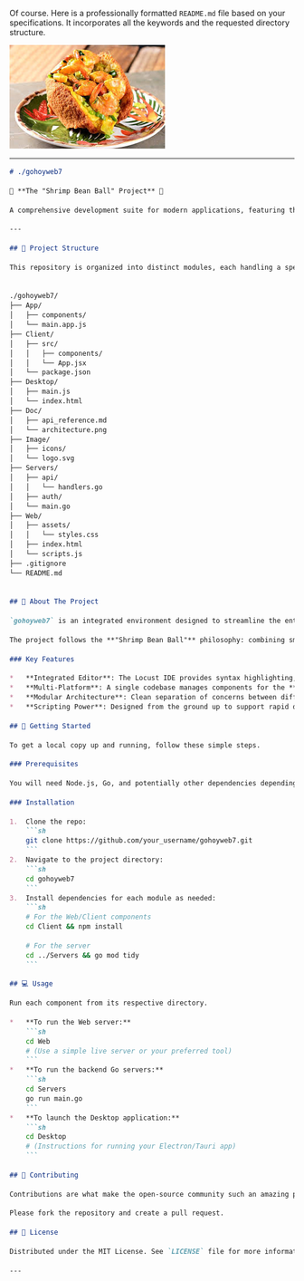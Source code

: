 Of course. Here is a professionally formatted `README.md` file based on your specifications. It incorporates all the keywords and the requested directory structure.

<img src="./matrix/cec/bin/image/logon.jpeg">

---

```markdown
# ./gohoyweb7

🍤 **The "Shrimp Bean Ball" Project** 🍤

A comprehensive development suite for modern applications, featuring the Locust IDE, integrated scripting tools, and a modular architecture for web, desktop, and server-side programming.

---

## 🌳 Project Structure

This repository is organized into distinct modules, each handling a specific part of the application.


./gohoyweb7/
├── App/
│   ├── components/
│   └── main.app.js
├── Client/
│   ├── src/
│   │   ├── components/
│   │   └── App.jsx
│   └── package.json
├── Desktop/
│   ├── main.js
│   └── index.html
├── Doc/
│   ├── api_reference.md
│   └── architecture.png
├── Image/
│   ├── icons/
│   └── logo.svg
├── Servers/
│   ├── api/
│   │   └── handlers.go
│   ├── auth/
│   └── main.go
├── Web/
│   ├── assets/
│   │   └── styles.css
│   ├── index.html
│   └── scripts.js
├── .gitignore
└── README.md


## 📜 About The Project

`gohoyweb7` is an integrated environment designed to streamline the entire programming lifecycle. At its core is the **Locust IDE**, a lightweight but powerful editor optimized for script files and multi-platform development.

The project follows the **"Shrimp Bean Ball"** philosophy: combining small, independent components (like shrimp and beans) into a cohesive, powerful, and functional whole (the ball).

### Key Features

*   **Integrated Editor**: The Locust IDE provides syntax highlighting, debugging, and script execution.
*   **Multi-Platform**: A single codebase manages components for the **Web**, **Desktop Client**, and backend **Servers**.
*   **Modular Architecture**: Clean separation of concerns between different parts of the application (`App`, `Client`, `Servers`).
*   **Scripting Power**: Designed from the ground up to support rapid development and automation through script files.

## 🚀 Getting Started

To get a local copy up and running, follow these simple steps.

### Prerequisites

You will need Node.js, Go, and potentially other dependencies depending on the module you are working with.

### Installation

1.  Clone the repo:
    ```sh
    git clone https://github.com/your_username/gohoyweb7.git
    ```
2.  Navigate to the project directory:
    ```sh
    cd gohoyweb7
    ```
3.  Install dependencies for each module as needed:
    ```sh
    # For the Web/Client components
    cd Client && npm install
    
    # For the server
    cd ../Servers && go mod tidy
    ```

## 💻 Usage

Run each component from its respective directory.

*   **To run the Web server:**
    ```sh
    cd Web
    # (Use a simple live server or your preferred tool)
    ```
*   **To run the backend Go servers:**
    ```sh
    cd Servers
    go run main.go
    ```
*   **To launch the Desktop application:**
    ```sh
    cd Desktop
    # (Instructions for running your Electron/Tauri app)
    ```

## 🤝 Contributing

Contributions are what make the open-source community such an amazing place to learn, inspire, and create. Any contributions you make are **greatly appreciated**.

Please fork the repository and create a pull request.

## 📄 License

Distributed under the MIT License. See `LICENSE` file for more information.

---
```